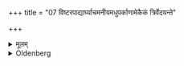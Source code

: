 +++
title = "07 विष्टरपाद्यार्घ्याचमनीयमधुपर्काणामेकैकं त्रिर्वेदयन्ते"

+++

<details><summary>मूलम्</summary>

विष्टरपाद्यार्घ्याचमनीयमधुपर्काणामेकैकं त्रिर्वेदयन्ते ७
</details>

<details><summary>Oldenberg</summary>

6. They announce three times (to the guest) each (of the following things which are brought to him): a bed (of grass), water for washing the feet, the Argha water, water for sipping, and the Madhuparka;
</details>

